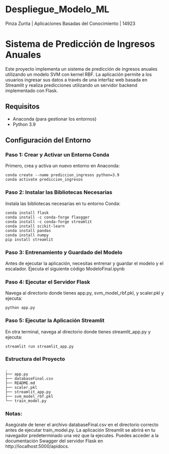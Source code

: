 # Despliegue_Modelo_ML
Pinza Zurita | Aplicaciones Basadas del Conocimiento | 14923

# Sistema de Predicción de Ingresos Anuales

Este proyecto implementa un sistema de predicción de ingresos anuales utilizando un modelo SVM con kernel RBF. La aplicación permite a los usuarios ingresar sus datos a través de una interfaz web basada en Streamlit y realiza predicciones utilizando un servidor backend implementado con Flask.

## Requisitos

- Anaconda (para gestionar los entornos)
- Python 3.9

## Configuración del Entorno

### Paso 1: Crear y Activar un Entorno Conda

Primero, crea y activa un nuevo entorno en Anaconda:
```
conda create --name prediccion_ingresos python=3.9
conda activate prediccion_ingresos
```

### Paso 2: Instalar las Bibliotecas Necesarias
Instala las bibliotecas necesarias en tu entorno Conda:
```
conda install flask
conda install -c conda-forge flasgger
conda install -c conda-forge streamlit
conda install scikit-learn
conda install pandas
conda install numpy
pip install streamlit
```
### Paso 3: Entrenamiento y Guardado del Modelo
Antes de ejecutar la aplicación, necesitas entrenar y guardar el modelo y el escalador. Ejecuta el siguiente código ModeloFinal.ipynb

### Paso 4: Ejecutar el Servidor Flask
Navega al directorio donde tienes app.py, svm_model_rbf.pkl, y scaler.pkl y ejecuta:
```
python app.py
```
### Paso 5: Ejecutar la Aplicación Streamlit
En otra terminal, navega al directorio donde tienes streamlit_app.py y ejecuta:
```
streamlit run streamlit_app.py
```
### Estructura del Proyecto
```
.
├── app.py
├── databaseFinal.csv
├── README.md
├── scaler.pkl
├── streamlit_app.py
├── svm_model_rbf.pkl
└── train_model.py
```

### Notas:
Asegúrate de tener el archivo databaseFinal.csv en el directorio correcto antes de ejecutar train_model.py.
La aplicación Streamlit se abrirá en tu navegador predeterminado una vez que la ejecutes.
Puedes acceder a la documentación Swagger del servidor Flask en http://localhost:5000/apidocs.
